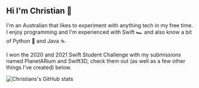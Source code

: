 ## Hi I'm Christian 👋

I'm an Australian that likes to experiment with anything tech in my free time. I enjoy programming and I'm experienced with Swift 🏎 and also know a bit of Python 🐍 and Java ☕️. 

I won the 2020 and 2021 Swift Student Challenge with my submissions named PlanetARium and Swift3D, check them out (as well as a few other things I've created) below.

![Christians's GitHub stats](https://github-readme-stats.vercel.app/api?username=priva28&count_private=false)

<!--
**Priva28/Priva28** is a ✨ _special_ ✨ repository because its `README.md` (this file) appears on your GitHub profile.

Here are some ideas to get you started:

- 🔭 I’m currently working on ...
- 🌱 I’m currently learning ...
- 👯 I’m looking to collaborate on ...
- 🤔 I’m looking for help with ...
- 💬 Ask me about ...
- 📫 How to reach me: ...
- 😄 Pronouns: ...
- ⚡ Fun fact: ...
-->
